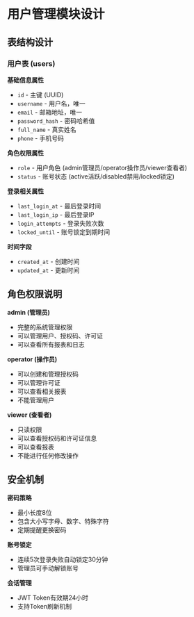 # 用户管理模块设计

## 表结构设计

### 用户表 (users)

**基础信息属性**
- `id` - 主键 (UUID)
- `username` - 用户名，唯一
- `email` - 邮箱地址，唯一  
- `password_hash` - 密码哈希值
- `full_name` - 真实姓名
- `phone` - 手机号码

**角色权限属性**
- `role` - 用户角色 (admin管理员/operator操作员/viewer查看者)
- `status` - 账号状态 (active活跃/disabled禁用/locked锁定)

**登录相关属性**
- `last_login_at` - 最后登录时间
- `last_login_ip` - 最后登录IP
- `login_attempts` - 登录失败次数
- `locked_until` - 账号锁定到期时间

**时间字段**
- `created_at` - 创建时间
- `updated_at` - 更新时间

## 角色权限说明

**admin (管理员)**
- 完整的系统管理权限
- 可以管理用户、授权码、许可证
- 可以查看所有报表和日志

**operator (操作员)**
- 可以创建和管理授权码
- 可以管理许可证
- 可以查看相关报表
- 不能管理用户

**viewer (查看者)**
- 只读权限
- 可以查看授权码和许可证信息
- 可以查看报表
- 不能进行任何修改操作

## 安全机制

**密码策略**
- 最小长度8位
- 包含大小写字母、数字、特殊字符
- 定期提醒更换密码

**账号锁定**
- 连续5次登录失败自动锁定30分钟
- 管理员可手动解锁账号

**会话管理**
- JWT Token有效期24小时
- 支持Token刷新机制